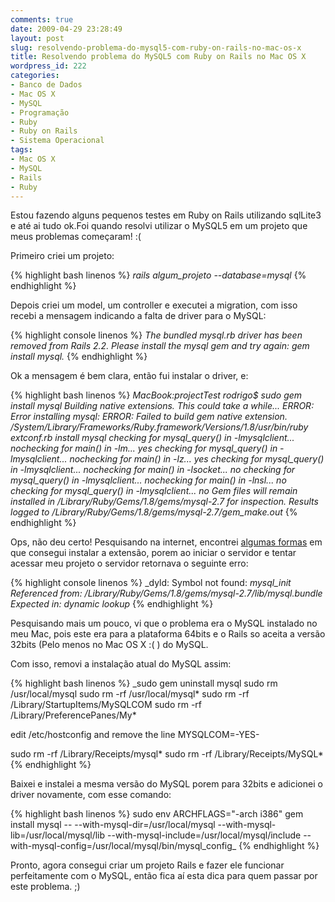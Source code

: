 ```yaml
---
comments: true
date: 2009-04-29 23:28:49
layout: post
slug: resolvendo-problema-do-mysql5-com-ruby-on-rails-no-mac-os-x
title: Resolvendo problema do MySQL5 com Ruby on Rails no Mac OS X
wordpress_id: 222
categories:
- Banco de Dados
- Mac OS X
- MySQL
- Programação
- Ruby
- Ruby on Rails
- Sistema Operacional
tags:
- Mac OS X
- MySQL
- Rails
- Ruby
---
```


Estou fazendo alguns pequenos testes em Ruby on Rails utilizando sqlLite3 e até ai tudo ok.Foi quando resolvi utilizar o MySQL5 em um projeto que meus problemas começaram! :(

Primeiro criei um projeto:

{% highlight bash linenos %}
_rails algum_projeto --database=mysql_
{% endhighlight %}

Depois criei um model, um controller e executei a migration, com isso recebi a mensagem indicando a falta de driver para o MySQL:

{% highlight console linenos %}
_The bundled mysql.rb driver has been removed from Rails 2.2. Please install the mysql gem and try again: gem install mysql._
{% endhighlight %}

Ok a mensagem é bem clara, então fui instalar o driver, e:

{% highlight bash linenos %}
_MacBook:projectTest rodrigo$ sudo gem install mysql
Building native extensions.  This could take a while...
ERROR:  Error installing mysql:	ERROR: Failed to build gem native extension.
/System/Library/Frameworks/Ruby.framework/Versions/1.8/usr/bin/ruby extconf.rb install mysql
checking for mysql_query() in -lmysqlclient... nochecking for main() in -lm... yes
checking for mysql_query() in -lmysqlclient... nochecking for main() in -lz... yes
checking for mysql_query() in -lmysqlclient... nochecking for main() in -lsocket... no
checking for mysql_query() in -lmysqlclient... nochecking for main() in -lnsl... no
checking for mysql_query() in -lmysqlclient... no
Gem files will remain installed in /Library/Ruby/Gems/1.8/gems/mysql-2.7 for inspection.
Results logged to /Library/Ruby/Gems/1.8/gems/mysql-2.7/gem_make.out_
{% endhighlight %}

Ops, não deu certo! Pesquisando na internet, encontrei [algumas formas](http://albertoleal.eti.br/2008/12/como-instalar-rubygem-mysql-no-mac-os-x-leopard/) em que consegui instalar a extensão, porem ao iniciar o servidor e tentar acessar meu projeto o servidor retornava o seguinte erro:

{% highlight console linenos %}
_dyld: Symbol not found: _mysql_init
Referenced from: /Library/Ruby/Gems/1.8/gems/mysql-2.7/lib/mysql.bundle
Expected in: dynamic lookup_
{% endhighlight %}

Pesquisando mais um pouco, vi que o problema era o MySQL instalado no meu Mac, pois este era para a plataforma 64bits e o Rails so aceita a versão 32bits (Pelo menos no Mac OS X :( ) do MySQL.

Com isso, removi a instalação atual do MySQL assim:

{% highlight bash linenos %}
_sudo gem uninstall mysql
sudo rm /usr/local/mysql
sudo rm -rf /usr/local/mysql*
sudo rm -rf /Library/StartupItems/MySQLCOM
sudo rm -rf /Library/PreferencePanes/My*

edit /etc/hostconfig and remove the line MYSQLCOM=-YES-

sudo rm -rf /Library/Receipts/mysql*
sudo rm -rf /Library/Receipts/MySQL*
{% endhighlight %}

Baixei e instalei a mesma versão do MySQL porem para 32bits e adicionei o driver novamente, com esse comando:

{% highlight bash linenos %}
sudo env ARCHFLAGS="-arch i386" gem install mysql -- --with-mysql-dir=/usr/local/mysql --with-mysql-lib=/usr/local/mysql/lib --with-mysql-include=/usr/local/mysql/include --with-mysql-config=/usr/local/mysql/bin/mysql_config_
{% endhighlight %}

Pronto, agora consegui criar um projeto Rails e fazer ele funcionar perfeitamente com o MySQL, então fica aí esta dica para quem passar por este problema. ;)